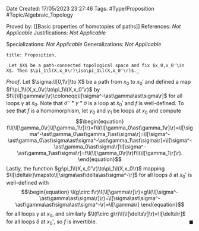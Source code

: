 <div class="topSpace"></div>

Date Created: 17/05/2023 23:27:46
Tags: #Type/Proposition #Topic/Algebraic_Topology

Proved by: [[Basic properties of homotopies of paths]]
References: _Not Applicable_
Justifications: _Not Applicable_

Specializations: _Not Applicable_
Generalizations: _Not Applicable_

``` ad-Proposition
title: Proposition.

_Let $X$ be a path-connected topological space and fix $x_0,x_0'\in X$. Then $\pi_1\l(X,x_0\r)\iso\pi_1\l(X,x_0'\r)$._

```

_Proof_. Let $\sigma:\l[0,1\r]\to X$ be a path from $x_0$ to $x_0'$ and defined a map $f:\pi_1\l(X,x_0\r)\to\pi_1\l(X,x_0'\r)$ by $f\l(\l[\gamma\r]\r)\coloneqq\l[\sigma^-\ast\gamma\ast\sigma\r]$ for all loops $\gamma$ at $x_0$. Note that $\sigma^-\ast\gamma\ast\sigma$ is a loop at $x_0'$ and $f$ is well-defined. To see that $f$ is a homomorphism, let $\gamma_0$ and $\gamma_1$ be loops at $x_0$ and compute
$$\begin{equation}
    f\l(\l[\gamma_0\r]\l[\gamma_1\r]\r)=f\l(\l[\gamma_0\ast\gamma_1\r]\r)=\l[\sigma^-\ast\gamma_0\ast\gamma_1\ast\sigma\r]=\l[\sigma^-\ast\gamma_0\ast\sigma\ast\sigma^-\ast\gamma_1\ast\sigma\r]=\l[\sigma^-\ast\gamma_0\ast\sigma\r]\l[\sigma^-\ast\gamma_1\ast\sigma\r]=f\l(\l[\gamma_0\r]\r)f\l(\l[\gamma_1\r]\r).
\end{equation}$$
Lastly, the function $g:\pi_1\l(X,x_0'\r)\to\pi_1\l(X,x_0\r)$ mapping $\l[\delta\r]\mapsto\l[\sigma\ast\delta\ast\sigma^-\r]$ for all loops $\delta$ at $x_0'$ is well-defined with
$$\begin{equation}
    \l(g\circ f\r)\l(\l[\gamma\r]\r)=g\l(\l[\sigma^-\ast\gamma\ast\sigma\r]\r)=\l[\sigma\ast\sigma^-\ast\gamma\ast\sigma\ast\sigma^-\r]=\l[\gamma\r]
\end{equation}$$
for all loops $\gamma$ at $x_0$, and similarly $\l(f\circ g\r)\l(\l[\delta\r]\r)=\l[\delta\r]$ for all loops $\delta$ at $x_0'$, so $f$ is invertible.<span style="float:right;">$\blacksquare$</span>
